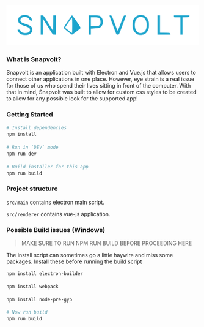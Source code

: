 ![SnapVolt](https://github.com/brendengourley/snapvolt/blob/master/src/renderer/assets/logo.svg)

### What is Snapvolt?

Snapvolt is an application built with Electron and Vue.js that allows users to connect other applications in one place. However, eye strain is a real issue for those of us who spend their lives sitting in front of the computer. With that in mind, Snapvolt was built to allow for custom css styles to be created to allow for any possible look for the supported app!

### Getting Started

```bash
# Install dependencies
npm install

# Run in `DEV` mode
npm run dev

# Build installer for this app
npm run build
```

### Project structure

`src/main` contains electron main script.

`src/renderer` contains vue-js application.


### Possible Build issues (Windows)
> MAKE SURE TO RUN NPM RUN BUILD BEFORE PROCEEDING HERE

The install script can sometimes go a little haywire and miss some packages.
Install these before running the build script

```bash
npm install electron-builder

npm install webpack

npm install node-pre-gyp

# Now run build
npm run build
```
